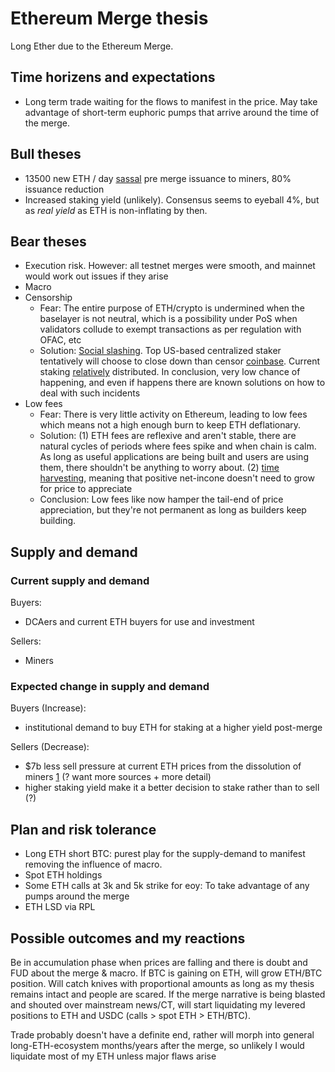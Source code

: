 # Ethereum Merge thesis

Long Ether due to the Ethereum Merge. 

## Time horizens and expectations
- Long term trade waiting for the flows to manifest in the price. May take advantage of short-term euphoric pumps that arrive around the time of the merge. 

## Bull theses
- 13500 new ETH / day [sassal](https://www.youtube.com/watch?v=QTXUjyYRpRQ) pre merge issuance to miners, 80% issuance reduction
- Increased staking yield (unlikely). Consensus seems to eyeball 4%, but as _real yield_ as ETH is non-inflating by then. 

## Bear theses
- Execution risk. However: all testnet merges were smooth, and mainnet would work out issues if they arise
- Macro
- Censorship
    - Fear: The entire purpose of ETH/crypto is undermined when the baselayer is not neutral, which is a possibility under PoS when validators collude to exempt transactions as per regulation with OFAC, etc
    - Solution: [Social slashing](https://ercwl.medium.com/the-case-for-social-slashing-59277ff4d9c7). Top US-based centralized staker tentatively will choose to close down than censor [coinbase](https://twitter.com/brian_armstrong/status/1560016827253551104z). Current staking [relatively](https://dune.com/hildobby/ETH2-Deposits) distributed. In conclusion, very low chance of happening, and even if happens there are known solutions on how to deal with such incidents
- Low fees
    - Fear: There is very little activity on Ethereum, leading to low fees which means not a high enough burn to keep ETH deflationary. 
    - Solution: (1) ETH fees are reflexive and aren't stable, there are natural cycles of periods where fees spike and when chain is calm. As long as useful applications are being built and users are using them, there shouldn't be anything to worry about. (2) [time harvesting](https://youtu.be/jFPqxNjNs1g?t=149), meaning that positive net-incone doesn't need to grow for price to appreciate
    - Conclusion: Low fees like now hamper the tail-end of price appreciation, but they're not permanent as long as builders keep building. 

## Supply and demand
### Current supply and demand
Buyers:
- DCAers and current ETH buyers for use and investment

Sellers:
- Miners

### Expected change in supply and demand
Buyers (Increase):
- institutional demand to buy ETH for staking at a higher yield post-merge

Sellers (Decrease):
- $7b less sell pressure at current ETH prices from the dissolution of miners [1](https://twitter.com/Data_Always/status/1554521769591144448) (? want more sources + more detail)
- higher staking yield make it a better decision to stake rather than to sell (?)

## Plan and risk tolerance
- Long ETH short BTC: purest play for the supply-demand to manifest removing the influence of macro. 
- Spot ETH holdings
- Some ETH calls at 3k and 5k strike for eoy: To take advantage of any pumps around the merge
- ETH LSD via RPL


## Possible outcomes and my reactions 
Be in accumulation phase when prices are falling and there is doubt and FUD about the merge & macro. If BTC is gaining on ETH, will grow ETH/BTC position. Will catch knives with proportional amounts as long as my thesis remains intact and people are scared. If the merge narrative is being blasted and shouted over mainstream news/CT, will start liquidating my levered positions to ETH and USDC (calls > spot ETH > ETH/BTC). 

Trade probably doesn't have a definite end, rather will morph into general long-ETH-ecosystem months/years after the merge, so unlikely I would liquidate most of my ETH unless major flaws arise
